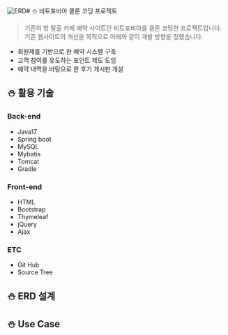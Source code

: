 ![ERD](https://github.com/user-attachments/assets/6a7ffbc4-f84c-44ea-b127-cf44809312c1)# :snowman: 비트포비아 클론 코딩 프로젝트
>기존의 방 탈출 카페 예약 사이트인 비트포비아를 클론 코딩한 프로젝트입니다.<br>
기존 웹사이트의 개선을 목적으로 아래와 같이 개발 방향을 정했습니다.
* 회원제를 기반으로 한 예약 시스템 구축
* 고객 참여를 유도하는 포인트 제도 도입
* 예약 내역을 바탕으로 한 후기 게시판 개설

## :snowman: 활용 기술
### Back-end
* Java17
* Spring boot
* MySQL
* Mybatis
* Tomcat
* Gradle
### Front-end
* HTML
* Bootstrap
* Thymeleaf
* jQuery
* Ajax
### ETC
* Git Hub
* Source Tree

## :snowman: ERD 설계

## :snowman: Use Case

